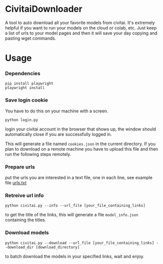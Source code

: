 # CivitaiDownloader
A tool to auto download all your favorite models from civitai. It's extremely helpful if you want to run your models on the cloud or colab, etc. Just keep a list of urls to your model pages and then it will save your day copying and pasting wget commands.
# Usage
### Dependencies
```
pip install playwright
playwright install
```
### Save login cookie
You have to do this on your machine with a screen. 
```
python login.py
```
login your civitai account in the browser that shows up, the window should automatically close if you are successfully logged in.

This will generate a file named `cookies.json` in the current directory. If you plan to download on a remote machine you have to upload this file and then run the following steps remotely. 
### Prepare urls
put the urls you are interested in a text file, one in each line, see example file [urls.txt](urls.txt])

### Retreive url info
```
python civitai.py --info --url_file [your_file_containing_links]
```
to get the title of the links, this will generate a file `model_info.json` containing the titles.

### Download models
```
python civitai.py --download --url_file [your_file_containing_links] --download_dir [download_directory]
```
to batch download the models in your specified links, wait and enjoy.
